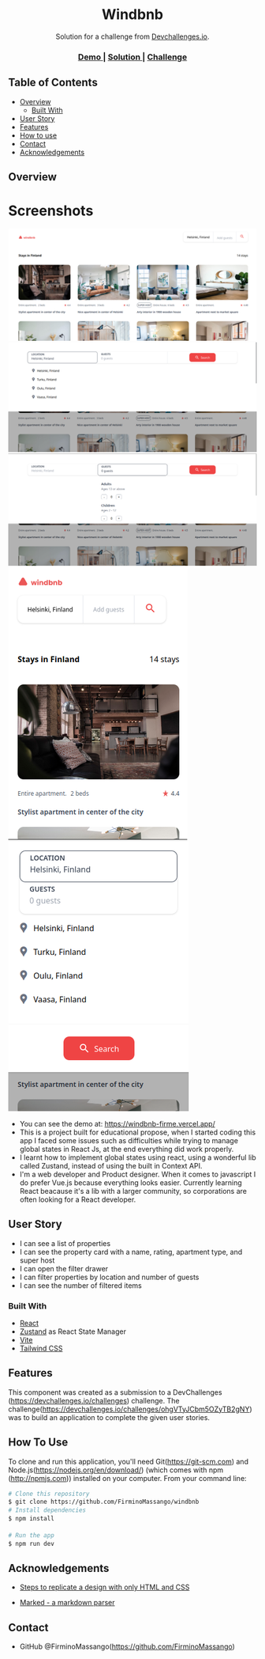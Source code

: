 <!-- Please update value in the {}  -->

<h1 align="center">Windbnb</h1>

<div align="center">
   Solution for a challenge from  <a href="http://devchallenges.io" target="_blank">Devchallenges.io</a>.
</div>

<div align="center">
  <h3>
    <a href="https://windbnb-firme.vercel.app/">
      Demo
    </a>
    <span> | </span>
    <a href="https://github.com/FirminoMassango/windbnb">
      Solution
    </a>
    <span> | </span>
    <a href="https://devchallenges.io/challenges/3JFYedSOZqAxYuOCNmYD">
      Challenge
    </a>
  </h3>
</div>

<!-- TABLE OF CONTENTS -->

## Table of Contents

- [Overview](#overview)
  - [Built With](#built-with)
- [User Story](#user-story)
- [Features](#features)
- [How to use](#how-to-use)
- [Contact](#contact)
- [Acknowledgements](#acknowledgements)

<!-- OVERVIEW -->

## Overview

<!-- ![screenshot](https://user-images.githubusercontent.com/16707738/92399059-5716eb00-f132-11ea-8b14-bcacdc8ec97b.png) -->
<h1>Screenshots</h1>
<img src="src/assets/screenshot/screenshot1.png"/>
<img src="src/assets/screenshot/screenshot2.png"/>
<img src="src/assets/screenshot/screenshot3.png"/>
<img src="src/assets/screenshot/screenshot4.png"/>
<img src="src/assets/screenshot/screenshot5.png"/>

<!-- Introduce your projects by taking a screenshot or a gif. Try to tell visitors a story about your project by answering: -->

- You can see the demo at: https://windbnb-firme.vercel.app/
- This is a project built for educational propose, when I started coding this app I faced some issues such as difficulties while trying to manage global states in React Js, at the end everything did work properly.
- I learnt how to implement global states using react, using a wonderful lib called Zustand, instead of using the built in Context API.
- I'm a web developer and Product designer. When it comes to javascript I do prefer Vue.js because everything looks easier. Currently learning React beacause it's a lib with a larger community, so corporations are often looking for a React developer.

## User Story
- I can see a list of properties
- I can see the property card with a name, rating, apartment type, and super host
- I can open the filter drawer
- I can filter properties by location and number of guests
- I can see the number of filtered items

### Built With

<!-- This section should list any major frameworks that you built your project using. Here are a few examples.-->

- [React](https://reactjs.org/)
- [Zustand](https://github.com/pmndrs/zustand) as React State Manager
- [Vite](https://vitejs.dev/)
- [Tailwind CSS](https://tailwindcss.com/)

<!-- - [Tailwind](https://tailwindcss.com/) -->

## Features

<!-- List the features of your application or follow the template. Don't share the figma file here :) -->

This component was created as a submission to a DevChallenges (https://devchallenges.io/challenges) challenge. The challenge(https://devchallenges.io/challenges/ohgVTyJCbm5OZyTB2gNY) was to build an application to complete the given user stories.

## How To Use

<!-- This is an example, please update according to your application -->

To clone and run this application, you'll need Git(https://git-scm.com) and Node.js(https://nodejs.org/en/download/) (which comes with npm (http://npmjs.com)) installed on your computer. From your command line:

```bash
# Clone this repository
$ git clone https://github.com/FirminoMassango/windbnb
# Install dependencies
$ npm install

# Run the app
$ npm run dev
```

## Acknowledgements

<!-- This section should list any articles or add-ons/plugins that helps you to complete the project. This is optional but it will help you in the future. For exmpale -->

- [Steps to replicate a design with only HTML and CSS](https://devchallenges-blogs.web.app/how-to-replicate-design/)
<!-- - [Node.js](https://nodejs.org/) -->
- [Marked - a markdown parser](https://github.com/chjj/marked)

## Contact

<!-- - Website [your-website.com](https://{your-web-site-link}) -->
- GitHub @FirminoMassango(https://github.com/FirminoMassango)


  

